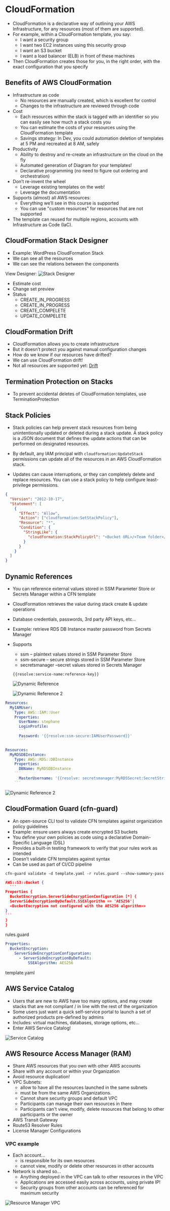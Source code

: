 # CloudFormation

- CloudFormation is a declarative way of outlining your AWS Infrastructure, for any resources (most of them are supported).
- For example, within a CloudFormation template, you say:
  - I want a security group
  - I want two EC2 instances using this security group
  - I want an S3 bucket
  - I want a load balancer (ELB) in front of these machines
- Then CloudFormation creates those for you, in the right order, with the exact configuration that you specify

## Benefits of AWS CloudFormation

- Infrastructure as code
  - No resources are manually created, which is excellent for control
  - Changes to the infrastructure are reviewed through code
- Cost
  - Each resources within the stack is tagged with an identifier so you can easily see how much a stack costs you
  - You can estimate the costs of your resources using the CloudFormation template
  - Savings strategy: In Dev, you could automation deletion of templates at 5 PM and recreated at 8 AM, safely
- Productivity
  - Ability to destroy and re-create an infrastructure on the cloud on the fly
  - Automated generation of Diagram for your templates!
  - Declarative programming (no need to figure out ordering and orchestration)
- Don’t re-invent the wheel
  - Leverage existing templates on the web!
  - Leverage the documentation
- Supports (almost) all AWS resources:
  - Everything we’ll see in this course is supported
  - You can use "custom resources" for resources that are not supported
- The template can reused for multiple regions, accounts with Infrastructure as Code (IaC).

## CloudFormation Stack Designer

- Example: WordPress CloudFormation Stack
- We can see all the resources
- We can see the relations between the components

View Designer:
![Stack Designer](./stack_designer.png)

- Estimate cost
- Change set preview
- Status
  - CREATE_IN_PROGRESS
  - CREATE_IN_PROGRESS
  - CREATE_COMPELETE
  - UPDATE_COMPELETE

## CloudFormation Drift

- CloudFormation allows you to create infrastructure
- But it doesn’t protect you against manual configuration changes
- How do we know if our resources have drifted?
- We can use CloudFormation drift!
- Not all resources are supported yet: [Drift](https://docs.aws.amazon.com/AWSCloudFormation/latest/UserGuide/using-cfn-stack-drift-resource-list.html)

## Termination Protection on Stacks

- To prevent accidental deletes of CloudFormation templates, use TerminationProtection

## Stack Policies

- Stack policies can help prevent stack resources from being unintentionally updated or deleted during a stack update. A stack policy is a JSON document that defines the update actions that can be performed on designated resources.

- By default, any IAM principal with `cloudformation:UpdateStack` permissions can update all of the resources in an AWS CloudFormation stack.

- Updates can cause interruptions, or they can completely delete and replace resources. You can use a stack policy to help configure least-privilege permissions.

```json
{
  "Version": "2012-10-17",
  "Statement": [
    {
      "Effect": "Allow",
      "Action": ["cloudformation:SetStackPolicy"],
      "Resource": "*",
      "Condition": {
        "StringLike": {
          "cloudformation:StackPolicyUrl": "<Bucket URL>/<Team folder>/*"
        }
      }
    }
  ]
}
```

## Dynamic References

- You can reference external values stored in SSM Parameter Store or Secrets Manager within a CFN template
- CloudFormation retrieves the value during stack create & update operations
- Database credentials, passwords, 3rd party API keys, etc…
- Example: retrieve RDS DB Instance master password from Secrets Manager
- Supports

  - ssm – plaintext values stored in SSM Parameter Store
  - ssm-secure – secure strings stored in SSM Parameter Store
  - secretsmanager –secret values stored in Secrets Manager

  `{{resolve:service-name:reference-key}}`

  ![Dynamic Reference](./dynamic_reference.png)

  ![Dynamic Reference 2](./dynamic_reference_2.png)

````yaml
Resources:
  MyIAMUser:
    Type: AWS::IAM::User
    Properties:
      UserName: stephane
      LoginProfile:
      ```
      Password: '{{resolve:ssm-secure:IAMUserPassword}}'
      ```
````

````yaml
Resources:
  MyRDSDBInstance:
    Type: AWS::RDS::DBInstance
    Properties:
      DBName: MyRDSDBInstance
    ```
      MasterUsername: '{{resolve: secretsmanager:MyRDSSecret:SecretString:username}}' MasterUserPassword: '{{resolve:secretsmanager:MyRDSSecret:SecretString:password}}'
    ```
````

![Dynamic Reference 2](./dynamic_reference_3.png)

## CloudFormation Guard (cfn-guard)

- An open-source CLI tool to validate CFN templates against organization policy guidelines
- Example: ensure users always create encrypted S3 buckets
- You define your own policies as code using a declarative Domain-Specific Language (DSL)
- Provides a built-in testing framework to verify that your rules work as intended
- Doesn’t validate CFN templates against syntax
- Can be used as part of CI/CD pipeline

`cfn-guard validate -d template.yaml -r rules.guard --show-summary-pass`

````json
AWS::S3::Bucket {
  ```
Properties {
  BucketEncryption.ServerSideEncryptionConfiguration [*] {
  ServerSideEncryptionByDefault.SSEAlgorithm == 'AES256'|
  «BucketEncryption not configured with the AES256 algorithm»>
}
```
}
}
````

rules.guard

```yaml
Properties:
  BucketEncryption:
    ServerSideEncryptionConfiguration:
      - ServerSideEncryptionByDefault:
          SSEAlgorithm: AES256
```

template.yaml

## AWS Service Catalog

- Users that are new to AWS have too many options, and may create
  stacks that are not compliant / in line with the rest of the organization
- Some users just want a quick self-service portal to launch a set of authorized products pre-defined by admins
- Includes: virtual machines, databases, storage options, etc…
- Enter AWS Service Catalog!

![Service Catalog](./service_catalog_diagram.png)

## AWS Resource Access Manager (RAM)

- Share AWS resources that you own with other AWS accounts
- Share with any account or within your Organization
- Avoid resource duplication!
- VPC Subnets:
  - allow to have all the resources launched in the same subnets
  - must be from the same AWS Organizations.
  - Cannot share security groups and default VPC
  - Participants can manage their own resources in there
  - Participants can't view, modify, delete resources that belong to other participants or the owner
- AWS Transit Gateway
- Route53 Resolver Rules
- License Manager Configurations

### VPC example

- Each account…
  - is responsible for its own resources
  - cannot view, modify or delete other resources in other accounts
- Network is shared so…
  - Anything deployed in the VPC can talk to other resources in the VPC
  - Applications are accessed easily across accounts, using private IP!
  - Security groups from other accounts can be referenced for maximum security

![Resource Manager VPC](./resource_manager_vpc.png)
